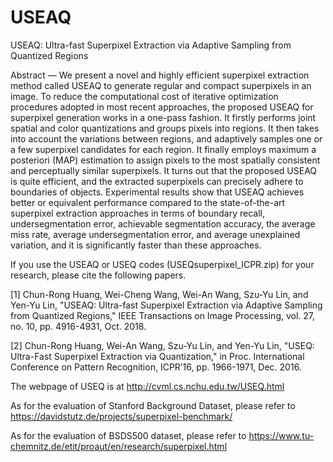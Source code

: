 # USEAQ
USEAQ: Ultra-fast Superpixel Extraction via Adaptive Sampling from Quantized Regions

Abstract — We present a novel and highly efficient superpixel extraction method called USEAQ to generate regular and compact
superpixels in an image. To reduce the computational cost of iterative optimization procedures adopted in most recent
approaches, the proposed USEAQ for superpixel generation works in a one-pass fashion. It firstly performs joint spatial
and color quantizations and groups pixels into regions. It then takes into account the variations between regions, and adaptively
samples one or a few superpixel candidates for each region. It finally employs maximum a posteriori (MAP) estimation to
assign pixels to the most spatially consistent and perceptually similar superpixels. It turns out that the proposed USEAQ is
quite efficient, and the extracted superpixels can precisely adhere to boundaries of objects. Experimental results show that USEAQ
achieves better or equivalent performance compared to the state-of-the-art superpixel extraction approaches in terms of boundary
recall, undersegmentation error, achievable segmentation accuracy, the average miss rate, average undersegmentation error,
and average unexplained variation, and it is significantly faster than these approaches.

If you use the USEAQ or USEQ codes (USEQsuperpixel_ICPR.zip) for your research, please cite the following papers.

[1] Chun-Rong Huang, Wei-Cheng Wang, Wei-An Wang, Szu-Yu Lin, and Yen-Yu Lin, "USEAQ: Ultra-fast Superpixel Extraction via Adaptive Sampling from Quantized Regions,"  IEEE Transactions on Image Processing, vol. 27, no. 10, pp. 4916-4931, Oct. 2018. 

[2] Chun-Rong Huang, Wei-An Wang, Szu-Yu Lin, and Yen-Yu Lin, "USEQ: Ultra-Fast Superpixel Extraction via Quantization," in Proc. International Conference on Pattern Recognition, ICPR’16, pp. 1966-1971, Dec. 2016.

The webpage of USEQ is at http://cvml.cs.nchu.edu.tw/USEQ.html 

As for the evaluation of Stanford Background Dataset, please refer to https://davidstutz.de/projects/superpixel-benchmark/

As for the evaluation of BSDS500 dataset, please refer to https://www.tu-chemnitz.de/etit/proaut/en/research/superpixel.html

